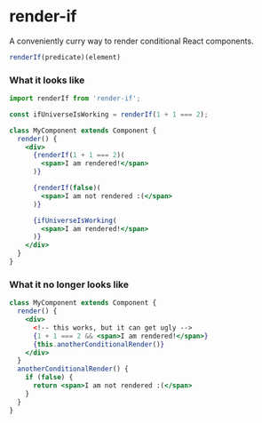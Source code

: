 # render-if
A conveniently curry way to render conditional React components.

```js
renderIf(predicate)(element)
```


### What it looks like

```jsx
import renderIf from 'render-if';

const ifUniverseIsWorking = renderIf(1 + 1 === 2);

class MyComponent extends Component {
  render() {
    <div>
      {renderIf(1 + 1 === 2)(
        <span>I am rendered!</span>
      )}

      {renderIf(false)(
        <span>I am not rendered :(</span>
      )}

      {ifUniverseIsWorking(
        <span>I am rendered!</span>
      )}
    </div>
  }
}
```


### What it no longer looks like

```jsx
class MyComponent extends Component {
  render() {
    <div>
      <!-- this works, but it can get ugly -->
      {1 + 1 === 2 && <span>I am rendered!</span>}
      {this.anotherConditionalRender()}
    </div>
  }
  anotherConditionalRender() {
    if (false) {
      return <span>I am not rendered :(</span>
    }
  }
}
```
